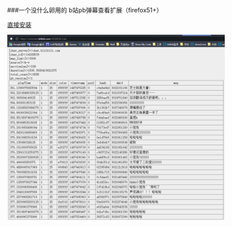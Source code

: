 ###一个没什么卵用的 b站pb弹幕查看扩展（firefox51+）

[直接安装](https://estertion.win/media/bilibili_pb_viewer-signed.xpi)

![](https://github.com/esterTion/BiliBili-pb_danmaku-reader/raw/master/demo.png)